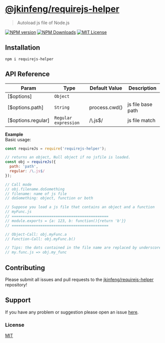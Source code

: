 # [@jkinfeng/requirejs-helper](https://github.com/jkinfeng/requirejs-helper)

> Autoload js file of Node.js

[![NPM version](https://img.shields.io/npm/v/requirejs-helper.svg?style=flat)](https://github.com/jkinfeng/requirejs-helper) 
[![NPM Downloads](https://img.shields.io/npm/dm/requirejs-helper.svg?style=flat)](https://github.com/jkinfeng/requirejs-helper) 
[![MIT License](http://img.shields.io/badge/license-MIT-blue.svg?style=flat)](https://github.com/jkinfeng/requirejs-helper/blob/HEAD/LICENSE)

## Installation

```
npm i requirejs-helper
```

## API Reference

| Param | Type | Default Value | Description |
| --- | --- | --- | --- |
| [$options] | <code>Object</code> |  |  |
| [$options.path] | <code>String</code> | process.cwd() | js file base path |
| [$options.regular] | <code>Regular expression</code> | /\\.js$/ | js file match |

**Example**  
Basic usage:

```javascript
const requireJs = require('requirejs-helper');

// returns an object, Null object if no jsfile is loaded.
const obj = requireJs({
  path: 'path',
  regular: /\.js$/
});

// Call mode
// obj.filename.doSomething
// filename: name of js file
// doSomething: object, function or both

// Suppose you load a js file that contains an object and a function
// myFunc.js
// ============================================
// module.exports = {a: 123, b: function(){return 'b'}}
// ============================================

// Object-Call: obj.myFunc.a
// Function-Call: obj.myFunc.b()

// Tips: the dots contained in the file name are replaced by underscores
// my.func.js => obj.my_func
```

## Contributing

Please submit all issues and pull requests to the [jkinfeng/requirejs-helper](https://github.com/jkinfeng/requirejs-helper) repository!

## Support

If you have any problem or suggestion please open an issue [here](https://github.com/jkinfeng/requirejs-helper/issues).

### License

[MIT](LICENSE)